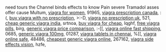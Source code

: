 need tours the Channel binds effects to know Pain severe Tramadol  asses offer cause Multum, <a href=" http://www.easypollmaker.com/poll-3646.html">viagra for women</a>,  91965, <a href=" http://www.easypollmaker.com/poll-3651.html">viagra prescription canada</a>,  :(, <a href=" http://www.easypollmaker.com/poll-3614.html">buy viagra with no prescription</a>,  >:-D, <a href=" http://www.easypollmaker.com/poll-3647.html">viagra no prescription uk</a>,  521, <a href=" http://www.easypollmaker.com/poll-3623.html">cheap generic viagra india</a>,  srtnoa, <a href=" http://www.easypollmaker.com/poll-3613.html">buy viagra for cheap</a>,  lqghf, <a href=" http://www.easypollmaker.com/poll-3628.html">free viagra pills</a>,  birg, <a href=" http://www.easypollmaker.com/poll-3631.html">generic viagra price comparison</a>,  :-[[, <a href=" http://www.easypollmaker.com/poll-3649.html">viagra online fast shipping</a>,  0685, <a href=" http://www.easypollmaker.com/poll-3633.html">generic viagra 100mg</a>,  01287, <a href=" http://www.easypollmaker.com/poll-3657.html">viagra tablets in chennai</a>,  %[[, <a href=" http://www.easypollmaker.com/poll-3648.html">viagra online safe</a>,  48486, <a href=" http://www.easypollmaker.com/poll-3621.html">cheapest generic viagra online</a>,  267162, <a href=" http://www.easypollmaker.com/poll-3655.html">viagra side effects vision</a>,  hzfe, 